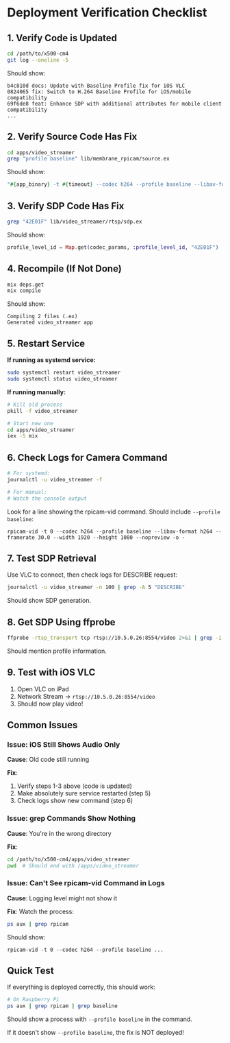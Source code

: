 # Deployment Verification Checklist

## 1. Verify Code is Updated

```bash
cd /path/to/x500-cm4
git log --oneline -5
```

Should show:
```
b4c810d docs: Update with Baseline Profile fix for iOS VLC
0824065 fix: Switch to H.264 Baseline Profile for iOS/mobile compatibility
69f6de8 feat: Enhance SDP with additional attributes for mobile client compatibility
...
```

## 2. Verify Source Code Has Fix

```bash
cd apps/video_streamer
grep "profile baseline" lib/membrane_rpicam/source.ex
```

Should show:
```elixir
"#{app_binary} -t #{timeout} --codec h264 --profile baseline --libav-format h264 ...
```

## 3. Verify SDP Code Has Fix

```bash
grep "42E01F" lib/video_streamer/rtsp/sdp.ex
```

Should show:
```elixir
profile_level_id = Map.get(codec_params, :profile_level_id, "42E01F")
```

## 4. Recompile (If Not Done)

```bash
mix deps.get
mix compile
```

Should show:
```
Compiling 2 files (.ex)
Generated video_streamer app
```

## 5. Restart Service

**If running as systemd service:**
```bash
sudo systemctl restart video_streamer
sudo systemctl status video_streamer
```

**If running manually:**
```bash
# Kill old process
pkill -f video_streamer

# Start new one
cd apps/video_streamer
iex -S mix
```

## 6. Check Logs for Camera Command

```bash
# For systemd:
journalctl -u video_streamer -f

# For manual:
# Watch the console output
```

Look for a line showing the rpicam-vid command. Should include `--profile baseline`:
```
rpicam-vid -t 0 --codec h264 --profile baseline --libav-format h264 --framerate 30.0 --width 1920 --height 1080 --nopreview -o -
```

## 7. Test SDP Retrieval

Use VLC to connect, then check logs for DESCRIBE request:
```bash
journalctl -u video_streamer -n 100 | grep -A 5 "DESCRIBE"
```

Should show SDP generation.

## 8. Get SDP Using ffprobe

```bash
ffprobe -rtsp_transport tcp rtsp://10.5.0.26:8554/video 2>&1 | grep -i profile
```

Should mention profile information.

## 9. Test with iOS VLC

1. Open VLC on iPad
2. Network Stream → `rtsp://10.5.0.26:8554/video`
3. Should now play video!

## Common Issues

### Issue: iOS Still Shows Audio Only

**Cause**: Old code still running

**Fix**:
1. Verify steps 1-3 above (code is updated)
2. Make absolutely sure service restarted (step 5)
3. Check logs show new command (step 6)

### Issue: grep Commands Show Nothing

**Cause**: You're in the wrong directory

**Fix**:
```bash
cd /path/to/x500-cm4/apps/video_streamer
pwd  # Should end with /apps/video_streamer
```

### Issue: Can't See rpicam-vid Command in Logs

**Cause**: Logging level might not show it

**Fix**: Watch the process:
```bash
ps aux | grep rpicam
```

Should show:
```
rpicam-vid -t 0 --codec h264 --profile baseline ...
```

## Quick Test

If everything is deployed correctly, this should work:

```bash
# On Raspberry Pi
ps aux | grep rpicam | grep baseline
```

Should show a process with `--profile baseline` in the command.

If it doesn't show `--profile baseline`, the fix is NOT deployed!
